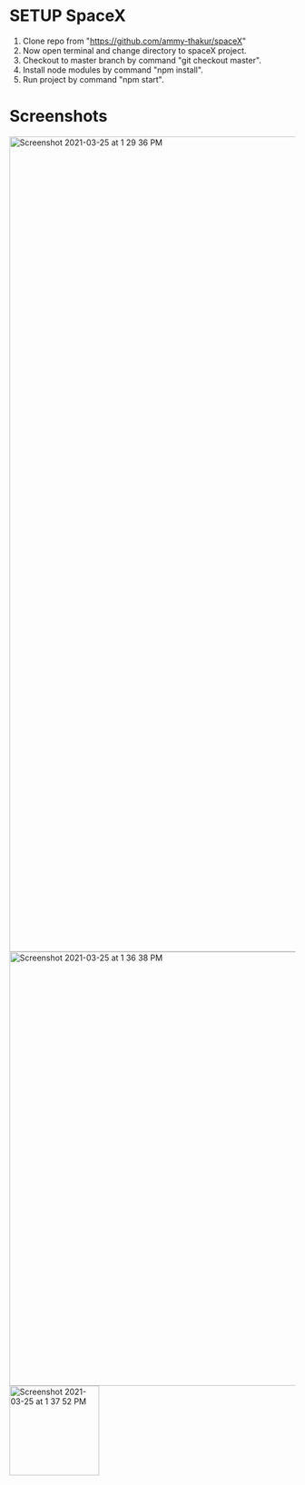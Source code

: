 # SETUP SpaceX

1. Clone repo from "https://github.com/ammy-thakur/spaceX"
2. Now open terminal and change directory to spaceX project.
3. Checkout to master branch by command "git checkout master".
4. Install node modules by command "npm install".
5. Run project by command "npm start".


# Screenshots

<img width="1437" alt="Screenshot 2021-03-25 at 1 29 36 PM" src="https://user-images.githubusercontent.com/69619516/112450133-1010e000-8d7a-11eb-90d4-04d49ab6e202.png">

<img width="765" alt="Screenshot 2021-03-25 at 1 36 38 PM" src="https://user-images.githubusercontent.com/69619516/112450177-20c15600-8d7a-11eb-8ed8-1cebe4c2bcd9.png">

<img width="158" alt="Screenshot 2021-03-25 at 1 37 52 PM" src="https://user-images.githubusercontent.com/69619516/112450193-25860a00-8d7a-11eb-8ac5-b8d5b8f207b0.png">



